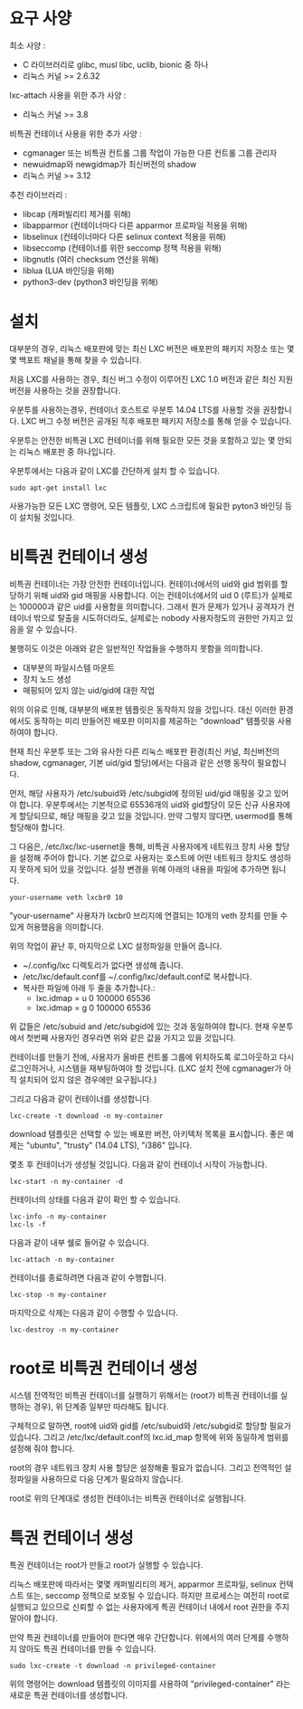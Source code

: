 # 요구 사양

최소 사양 :

 * C 라이브러리로 glibc, musl libc, uclib, bionic 중 하나
 * 리눅스 커널 >= 2.6.32

lxc-attach 사용을 위한 추가 사양 :

 * 리눅스 커널 >= 3.8

비특권 컨테이너 사용을 위한 추가 사양 :

 * cgmanager 또는 비특권 컨트롤 그룹 작업이 가능한 다른 컨트롤 그룹 관리자
 * newuidmap와 newgidmap가 최신버전의 shadow
 * 리눅스 커널 >= 3.12

추천 라이브러리 :

 * libcap (캐퍼빌리티 제거를 위해)
 * libapparmor (컨테이너마다 다른 apparmor 프로파일 적용을 위해)
 * libselinux (컨테이너마다 다른 selinux context 적용을 위해)
 * libseccomp (컨테이너를 위한 seccomp 정책 적용을 위해)
 * libgnutls (여러 checksum 연산을 위해)
 * liblua (LUA 바인딩을 위해)
 * python3-dev (python3 바인딩을 위해)

# 설치

대부분의 경우, 리눅스 배포판에 맞는 최신 LXC 버전은 배포판의 패키지 저장소 또는 몇몇 백포트 채널을 통해 찾을 수 있습니다.

처음 LXC를 사용하는 경우, 최신 버그 수정이 이루어진 LXC 1.0 버전과 같은 최신 지원 버전을 사용하는 것을 권장합니다.

우분투를 사용하는경우, 컨테이너 호스트로 우분투 14.04 LTS를 사용할 것을 권장합니다. LXC 버그 수정 버전은 공개된 직후 배포판 패키지 저장소를 통해 얻을 수 있습니다.

우분투는 안전한 비특권 LXC 컨테이너를 위해 필요한 모든 것을 포함하고 있는 몇 안되는 리눅스 배포판 중 하나입니다.

우분투에서는 다음과 같이 LXC를 간단하게 설치 할 수 있습니다.

    sudo apt-get install lxc

사용가능한 모든 LXC 명령어, 모든 템플릿, LXC 스크립트에 필요한 pyton3 바인딩 등이 설치될 것입니다.

# 비특권 컨테이너 생성

비특권 컨테이너는 가장 안전한 컨테이너입니다.
컨테이너에서의 uid와 gid 범위를 할당하기 위해 uid와 gid 매핑을 사용합니다.
이는 컨테이너에서의 uid 0 (루트)가 실제로는 100000과 같은 uid를 사용함을 의미합니다. 그래서 뭔가 문제가 있거나 공격자가 컨테이너 밖으로 탈출을 시도하더라도, 실제로는 nobody 사용자정도의 권한만 가지고 있음을 알 수 있습니다.

불행히도 이것은 아래와 같은 일반적인 작업들을 수행하지 못함을 의미합니다.

  * 대부분의 파일시스템 마운트
  * 장치 노드 생성
  * 매핑되어 있지 않는 uid/gid에 대한 작업

위의 이유로 인해, 대부분의 배포판 템플릿은 동작하지 않을 것입니다. 대신 이러한 환경에서도 동작하는 미리 만들어진 배포판 이미지를 제공하는 "download" 템플릿을 사용하여야 합니다.

현재 최신 우분투 또는 그와 유사한 다른 리눅스 배포판 환경(최신 커널, 최신버전의 shadow, cgmanager, 기본 uid/gid 할당)에서는 다음과 같은 선행 동작이 필요합니다.

먼저, 해당 사용자가 /etc/subuid와 /etc/subgid에 정의된 uid/gid 매핑을 갖고 있어야 합니다.
우분투에서는 기본적으로 65536개의 uid와 gid할당이 모든 신규 사용자에게 할당되므로, 해당 매핑을 갖고 있을 것입니다. 만약 그렇지 않다면, usermod를 통해 할당해야 합니다.

그 다음은, /etc/lxc/lxc-usernet을 통해, 비특권 사용자에게 네트워크 장치 사용 할당을 설정해 주어야 합니다. 기본 값으로 사용자는 호스트에 어떤 네트워크 장치도 생성하지 못하게 되어 있을 것입니다. 설정 변경을 위해 아래의 내용을 파일에 추가하면 됩니다.

    your-username veth lxcbr0 10

"your-username" 사용자가 lxcbr0 브리지에 연결되는 10개의 veth 장치를 만들 수 있게 허용했음을 의미합니다.

위의 작업이 끝난 후, 마지막으로 LXC 설정파일을 만들어 줍니다.

 *  ~/.config/lxc 디렉토리가 없다면 생성해 줍니다.
 * /etc/lxc/default.conf를 ~/.config/lxc/default.conf로 복사합니다.
 * 복사한 파일에 아래 두 줄을 추가합니다.:
    * lxc.idmap = u 0 100000 65536
    * lxc.idmap = g 0 100000 65536

위 값들은 /etc/subuid and /etc/subgid에 있는 것과 동일하여야 합니다. 현재 우분투에서 첫번째 사용자인 경우라면 위와 같은 값을 가지고 있을 것입니다.

컨테이너를 만들기 전에, 사용자가 올바른 컨트롤 그룹에 위치하도록 로그아웃하고 다시 로그인하거나, 시스템을 재부팅하여야 할 것입니다.
(LXC 설치 전에 cgmanager가 아직 설치되어 있지 않은 경우에만 요구됩니다.)

그리고 다음과 같이 컨테이너를 생성합니다.

    lxc-create -t download -n my-container

download 템플릿은 선택할 수 있는 배포판 버전, 아키텍처 목록을 표시합니다. 좋은 예제는 "ubuntu", "trusty" (14.04 LTS), "i386" 입니다.

몇초 후 컨테이너가 생성될 것입니다. 다음과 같이 컨테이너 시작이 가능합니다.

    lxc-start -n my-container -d

컨테이너의 상태를 다음과 같이 확인 할 수 있습니다.

    lxc-info -n my-container
    lxc-ls -f

다음과 같이 내부 쉘로 들어갈 수 있습니다.

    lxc-attach -n my-container

컨테이너를 종료하려면 다음과 같이 수행합니다.

    lxc-stop -n my-container

마지막으로 삭제는 다음과 같이 수행할 수 있습니다.

    lxc-destroy -n my-container

# root로 비특권 컨테이너 생성

시스템 전역적인 비특권 컨테이너를 실행하기 위해서는 (root가 비특권 컨테이너를 실행하는 경우), 위 단계중 일부만 따라해도 됩니다.

구체적으로 말하면, root에 uid와 gid를 /etc/subuid와 /etc/subgid로 할당할 필요가 있습니다.
그리고 /etc/lxc/default.conf의 lxc.id\_map 항목에 위와 동일하게 범위를 설정해 줘야 합니다.

root의 경우 네트워크 장치 사용 할당은 설정해줄 필요가 없습니다. 그리고 전역적인 설정파일을 사용하므로 다음 단계가 필요하지 않습니다.

root로 위의 단계대로 생성한 컨테이너는 비특권 컨테이너로 실행됩니다.

# 특권 컨테이너 생성

특권 컨테이너는 root가 만들고 root가 실행할 수 있습니다.

리눅스 배포판에 따라서는 몇몇 캐퍼빌리티의 제거, apparmor 프로파일, selinux 컨텍스트 또는, seccomp 정책으로 보호될 수 있습니다. 하지만 프로세스는 여전히 root로 실행되고 있으므로 신뢰할 수 없는 사용자에게 특권 컨테이너 내에서 root 권한을 주지 말아야 합니다.

만약 특권 컨테이너를 만들어야 한다면 매우 간단합니다. 위에서의 여러 단계를 수행하지 않아도 특권 컨테이너를 만들 수 있습니다.

    sudo lxc-create -t download -n privileged-container

위의 명령어는 download 템플릿의 이미지를 사용하여 "privileged-container" 라는 새로운 특권 컨테이너를 생성합니다.
